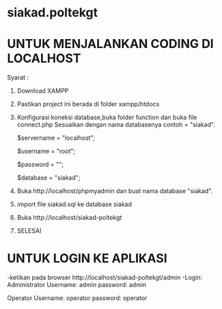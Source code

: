 # siakad.poltekgt
UNTUK MENJALANKAN CODING DI LOCALHOST
=====================================
Syarat :
1.  Download XAMPP
2. Pastikan project ini berada di folder xampp/htdocs
3. Konfigurasi koneksi database,buka folder function dan buka file connect.php
  Sesuaikan dengan nama databasenya contoh = "siakad".
  
	$servername	= "localhost";

	$username	= "root";

	$password	= "";

	$database		= "siakad";

3. Buka http://localhost/phpmyadmin dan buat nama database "siakad".
4. import file siakad.sql ke database siakad
5. Buka http://localhost/siakad-poltekgt
6. SELESAI


UNTUK LOGIN KE APLIKASI
============================
-ketikan pada browser http://localhost/siakad-poltekgt/admin
-Login:
Administrator
Username: admin
password: admin

Operator
Username: operator
password: operator